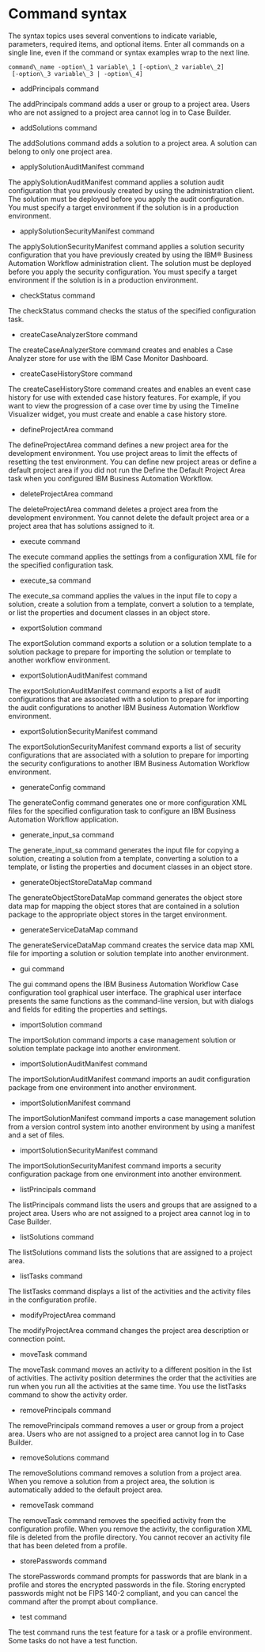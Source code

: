 # Command syntax

The syntax topics uses several conventions to indicate
variable, parameters, required items, and optional items. Enter all
commands on a single line, even if the command or syntax examples
wrap to the next line.

```
command\_name -option\_1 variable\_1 [-option\_2 variable\_2]
 [-option\_3 variable\_3 | -option\_4]
```

- addPrincipals command

The addPrincipals command adds a user or group to a project area. Users who are not assigned to a project area cannot log in to Case Builder.
- addSolutions command

The addSolutions command adds a solution to a project area. A solution can belong to only one project area.
- applySolutionAuditManifest command

The applySolutionAuditManifest command applies a solution audit configuration that you previously created by using the administration client. The solution must be deployed before you apply the audit configuration. You must specify a target environment if the solution is in a production environment.
- applySolutionSecurityManifest command

The applySolutionSecurityManifest command applies a solution security configuration that you have previously created by using the IBM® Business Automation Workflow administration client. The solution must be deployed before you apply the security configuration. You must specify a target environment if the solution is in a production environment.
- checkStatus command

The checkStatus command checks the status of the specified configuration task.
- createCaseAnalyzerStore command

The createCaseAnalyzerStore command creates and enables a Case Analyzer store for use with the IBM Case Monitor Dashboard.
- createCaseHistoryStore command

The createCaseHistoryStore command creates and enables an event case history for use with extended case history features. For example, if you want to view the progression of a case over time by using the Timeline Visualizer widget, you must create and enable a case history store.
- defineProjectArea command

The defineProjectArea command defines a new project area for the development environment. You use project areas to limit the effects of resetting the test environment. You can define new project areas or define a default project area if you did not run the Define the Default Project Area task when you configured IBM Business Automation Workflow.
- deleteProjectArea command

The deleteProjectArea command deletes a project area from the development environment. You cannot delete the default project area or a project area that has solutions assigned to it.
- execute command

The execute command applies the settings from a configuration XML file for the specified configuration task.
- execute\_sa command

The execute\_sa command applies the values in the input file to copy a solution, create a solution from a template, convert a solution to a template, or list the properties and document classes in an object store.
- exportSolution command

The exportSolution command exports a solution or a solution template to a solution package to prepare for importing the solution or template to another workflow environment.
- exportSolutionAuditManifest command

The exportSolutionAuditManifest command exports a list of audit configurations that are associated with a solution to prepare for importing the audit configurations to another IBM Business Automation Workflow environment.
- exportSolutionSecurityManifest command

The exportSolutionSecurityManifest command exports a list of security configurations that are associated with a solution to prepare for importing the security configurations to another IBM Business Automation Workflow environment.
- generateConfig command

The generateConfig command generates one or more configuration XML files for the specified configuration task to configure an IBM Business Automation Workflow application.
- generate\_input\_sa command

The generate\_input\_sa command generates the input file for copying a solution, creating a solution from a template, converting a solution to a template, or listing the properties and document classes in an object store.
- generateObjectStoreDataMap command

The generateObjectStoreDataMap command generates the object store data map for mapping the object stores that are contained in a solution package to the appropriate object stores in the target environment.
- generateServiceDataMap command

The generateServiceDataMap command creates the service data map XML file for importing a solution or solution template into another environment.
- gui command

The gui command opens the IBM Business Automation Workflow Case configuration tool  graphical user interface. The graphical user interface presents the same functions as the command-line version, but with dialogs and fields for editing the properties and settings.
- importSolution command

The importSolution command imports a case management solution or solution template package into another environment.
- importSolutionAuditManifest command

The importSolutionAuditManifest command imports an audit   configuration package from one environment into another environment.
- importSolutionManifest command

The importSolutionManifest command imports a case management solution from a version control system into another environment by using a manifest and a set of files.
- importSolutionSecurityManifest command

The importSolutionSecurityManifest command imports a security   configuration package from one environment into another environment.
- listPrincipals command

The listPrincipals command lists the users and groups that are assigned to a project area. Users who are not assigned to a project area cannot log in to Case Builder.
- listSolutions command

The listSolutions command lists the solutions that are assigned to a project area.
- listTasks command

The listTasks command displays a list of the activities and the activity files in the configuration profile.
- modifyProjectArea command

The modifyProjectArea command changes the project area description or connection point.
- moveTask command

The moveTask command moves an activity to a different position in the list of activities. The activity position determines the order that the activities are run when you run all the activities at the same time. You use the listTasks command to show the activity order.
- removePrincipals command

The removePrincipals command removes a user or group from a project area. Users who are not assigned to a project area cannot log in to Case Builder.
- removeSolutions command

The removeSolutions command removes a solution from a project area. When you remove a solution from a project area, the solution is automatically added to the default project area.
- removeTask command

The removeTask command removes the specified activity from the configuration profile. When you remove the activity, the configuration XML file is deleted from the profile directory. You cannot recover an activity file that has been deleted from a profile.
- storePasswords command

The storePasswords command prompts for passwords that are blank in a profile and stores the encrypted passwords in the file. Storing encrypted passwords might not be FIPS 140-2 compliant, and you can cancel the command after the prompt about compliance.
- test command

The test command runs the test feature for a task or a profile environment. Some tasks do not have a test function.